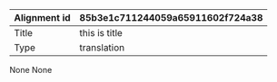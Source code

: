 |Alignment id | 85b3e1c711244059a65911602f724a38
| --- | --- 
|Title | this is title 
|Type | translation
None
None